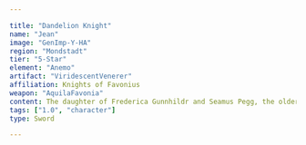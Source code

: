 ```yaml
---

title: "Dandelion Knight"
name: "Jean"
image: "GenImp-Y-HA"
region: "Mondstadt"
tier: "5-Star"
element: "Anemo"
artifact: "ViridescentVenerer"
affiliation: Knights of Favonius
weapon: "AquilaFavonia"
content: The daughter of Frederica Gunnhildr and Seamus Pegg, the older sister of Barbara, and a descendant of the prestigious Gunnhildr Clan, Jean is the Acting Grand Master of the Knights of Favonius. She is always busy handling unrest across Mondstadt and tirelessly working to maintain the City of Freedom.
tags: ["1.0", "character"]
type: Sword

---
```


